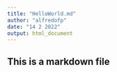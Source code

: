```yaml
---
title: "HelloWorld.md"
author: "alfredofp"
date: "14 2 2022"
output: html_document
---
```

## This is a markdown file